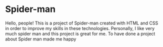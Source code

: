 # Spider-man
 Hello, people! This is a project of Spider-man created with HTML and CSS in order to improve my skills in these technologies. Personally, I like very much spider man and this project is great for me. To have done a project about Spider man made me happy

